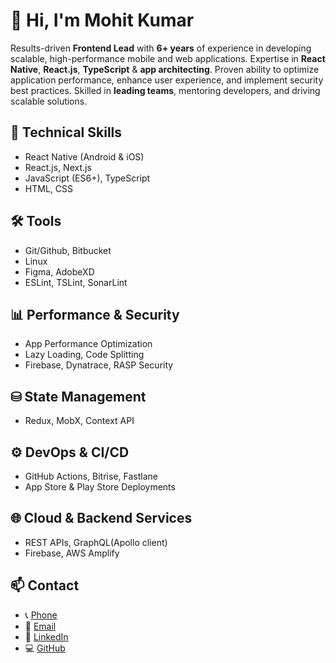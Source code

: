 # 👋 Hi, I'm Mohit Kumar

<!-- I'm a frontend developer focused on building high-quality web and mobile apps using **React**, **React Native**, **TypeScript**, and **Firebase**. -->

Results-driven **Frontend Lead** with **6+ years** of experience in developing scalable, high-performance mobile and web applications. Expertise in **React Native**, **React.js**, **TypeScript** & **app architecting**. Proven ability to optimize application performance, enhance user experience, and implement security best practices. Skilled in **leading teams**, mentoring developers, and driving scalable solutions.

## 🚀 Technical Skills

- React Native (Android & iOS)
- React.js, Next.js
- JavaScript (ES6+), TypeScript
- HTML, CSS

## 🛠️ Tools

- Git/Github, Bitbucket
- Linux
- Figma, AdobeXD
- ESLint, TSLint, SonarLint

## 📊 Performance & Security

- App Performance Optimization
- Lazy Loading, Code Splitting
- Firebase, Dynatrace, RASP Security

## ⛁ State Management

- Redux, MobX, Context API

## ⚙️ DevOps & CI/CD

- GitHub Actions, Bitrise, Fastlane
- App Store & Play Store Deployments

## 🌐 Cloud & Backend Services

- REST APIs, GraphQL(Apollo client)
- Firebase, AWS Amplify

## 📫 Contact

- 📞 [Phone](tel:8136085426)
- 📧 [Email](mailto:mohitkmr170@gmail.com)
- 💼 [LinkedIn](https://www.linkedin.com/in/mohitkmr170/)
- 💻 [GitHub](https://github.com/mohitkmr170)
